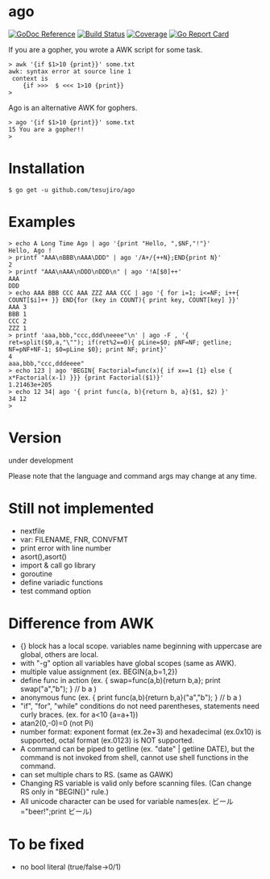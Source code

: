 # ago
[![GoDoc Reference](https://godoc.org/github.com/tesujiro/ago?status.svg)](http://godoc.org/github.com/tesujiro/ago)
[![Build Status](https://travis-ci.org/tesujiro/ago.svg?branch=master)](https://travis-ci.org/tesujiro/ago)
[![Coverage](https://codecov.io/gh/tesujiro/ago/branch/master/graph/badge.svg)](https://codecov.io/gh/tesujiro/ago)
[![Go Report Card](https://goreportcard.com/badge/github.com/tesujiro/ago)](https://goreportcard.com/report/github.com/tesujiro/ago)

If you are a gopher, you wrote a AWK script for some task.
```
> awk '{if $1>10 {print}}' some.txt
awk: syntax error at source line 1
 context is
	{if >>>  $ <<< 1>10 {print}}
>
```
Ago is an alternative AWK for gophers.
```
> ago '{if $1>10 {print}}' some.txt
15 You are a gopher!!
>
```
# Installation
```
$ go get -u github.com/tesujiro/ago
```

# Examples
```
> echo A Long Time Ago | ago '{print "Hello, ",$NF,"!"}'
Hello, Ago !
> printf "AAA\nBBB\nAAA\DDD" | ago '/A+/{++N};END{print N}'
2
> printf "AAA\nAAA\nDDD\nDDD\n" | ago '!A[$0]++'
AAA
DDD
> echo AAA BBB CCC AAA ZZZ AAA CCC | ago '{ for i=1; i<=NF; i++{ COUNT[$i]++ }} END{for (key in COUNT){ print key, COUNT[key] }}'
AAA 3
BBB 1
CCC 2
ZZZ 1
> printf 'aaa,bbb,"ccc,ddd\neeee"\n' | ago -F , '{ ret=split($0,a,"\""); if(ret%2==0){ pLine=$0; pNF=NF; getline; NF=pNF+NF-1; $0=pLine $0}; print NF; print}'
4
aaa,bbb,"ccc,dddeeee"
> echo 123 | ago 'BEGIN{ Factorial=func(x){ if x==1 {1} else { x*Factorial(x-1) }}} {print Factorial($1)}'
1.21463e+205
> echo 12 34| ago '{ print func(a, b){return b, a}($1, $2) }'
34 12
>

```

# Version
under development

Please note that the language and command args may change at any time.


# Still not implemented
* nextfile
* var: FILENAME, FNR, CONVFMT
* print error with line number
* asort(),asort()
* import & call go library
* goroutine
* define variadic functions
* test command option

# Difference from AWK
* {} block has a local scope. variables name beginning with uppercase are global, others are local.
* with "-g" option all variables have global scopes (same as AWK).
* multiple value assignment (ex. BEGIN{a,b=1,2})
* define func in action (ex. { swap=func(a,b){return b,a}; print swap("a","b"); } // b a )
* anonymous func (ex. { print func(a,b){return b,a}("a","b"); } // b a )
* "if", "for", "while" conditions do not need parentheses, statements need curly braces. (ex. for a<10 {a=a+1}) 
* atan2(0,-0)=0 (not Pi)
* number format: exponent format (ex.2e+3) and hexadecimal (ex.0x10) is supported, octal format (ex.0123) is NOT supported.
* A command can be piped to getline (ex. "date" | getline DATE), but the command is not invoked from shell, cannot use shell functions in the command.
* can set multiple chars to RS. (same as GAWK)
* Changing RS variable is valid only before scanning files. (Can change RS only in "BEGIN{}" rule.)
* All unicode character can be used for variable names(ex.  ビール="beer!";print ビール)

# To be fixed
* no bool literal (true/false->0/1)
